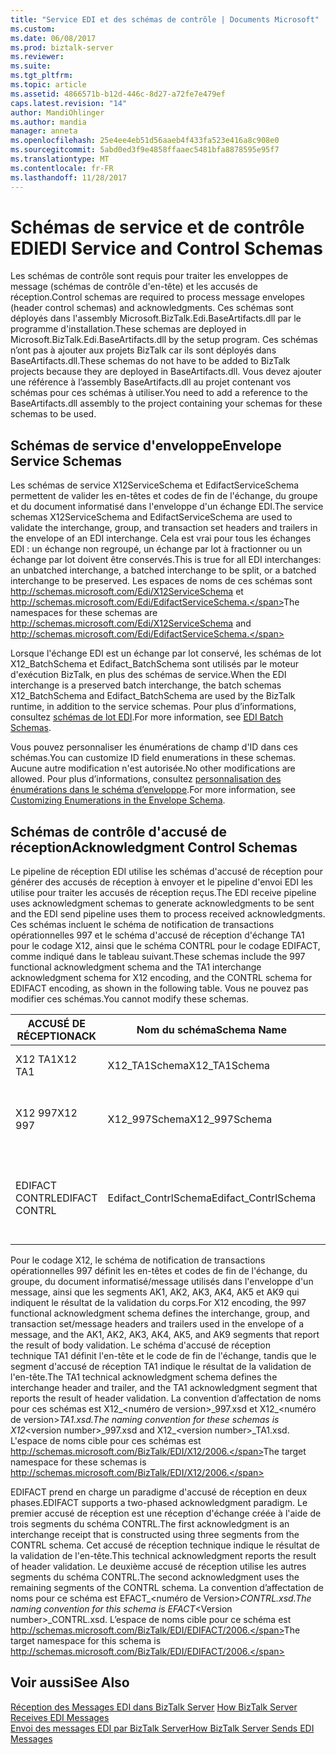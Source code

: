 ```yaml
---
title: "Service EDI et des schémas de contrôle | Documents Microsoft"
ms.custom: 
ms.date: 06/08/2017
ms.prod: biztalk-server
ms.reviewer: 
ms.suite: 
ms.tgt_pltfrm: 
ms.topic: article
ms.assetid: 4866571b-b12d-446c-8d27-a72fe7e479ef
caps.latest.revision: "14"
author: MandiOhlinger
ms.author: mandia
manager: anneta
ms.openlocfilehash: 25e4ee4eb51d56aaeb4f433fa523e416a8c908e0
ms.sourcegitcommit: 5abd0ed3f9e4858ffaaec5481bfa8878595e95f7
ms.translationtype: MT
ms.contentlocale: fr-FR
ms.lasthandoff: 11/28/2017
---
```

# <a name="edi-service-and-control-schemas"></a><span data-ttu-id="4cc70-102">Schémas de service et de contrôle EDI</span><span class="sxs-lookup"><span data-stu-id="4cc70-102">EDI Service and Control Schemas</span></span>
<span data-ttu-id="4cc70-103">Les schémas de contrôle sont requis pour traiter les enveloppes de message (schémas de contrôle d'en-tête) et les accusés de réception.</span><span class="sxs-lookup"><span data-stu-id="4cc70-103">Control schemas are required to process message envelopes (header control schemas) and acknowledgments.</span></span> <span data-ttu-id="4cc70-104">Ces schémas sont déployés dans l'assembly Microsoft.BizTalk.Edi.BaseArtifacts.dll par le programme d'installation.</span><span class="sxs-lookup"><span data-stu-id="4cc70-104">These schemas are deployed in Microsoft.BizTalk.Edi.BaseArtifacts.dll by the setup program.</span></span> <span data-ttu-id="4cc70-105">Ces schémas n’ont pas à ajouter aux projets BizTalk car ils sont déployés dans BaseArtifacts.dll.</span><span class="sxs-lookup"><span data-stu-id="4cc70-105">These schemas do not have to be added to BizTalk projects because they are deployed in BaseArtifacts.dll.</span></span> <span data-ttu-id="4cc70-106">Vous devez ajouter une référence à l’assembly BaseArtifacts.dll au projet contenant vos schémas pour ces schémas à utiliser.</span><span class="sxs-lookup"><span data-stu-id="4cc70-106">You need to add a reference to the BaseArtifacts.dll assembly to the project containing your schemas for these schemas to be used.</span></span>  
  
## <a name="envelope-service-schemas"></a><span data-ttu-id="4cc70-107">Schémas de service d'enveloppe</span><span class="sxs-lookup"><span data-stu-id="4cc70-107">Envelope Service Schemas</span></span>  
 <span data-ttu-id="4cc70-108">Les schémas de service X12ServiceSchema et EdifactServiceSchema permettent de valider les en-têtes et codes de fin de l'échange, du groupe et du document informatisé dans l'enveloppe d'un échange EDI.</span><span class="sxs-lookup"><span data-stu-id="4cc70-108">The service schemas X12ServiceSchema and EdifactServiceSchema are used to validate the interchange, group, and transaction set headers and trailers in the envelope of an EDI interchange.</span></span> <span data-ttu-id="4cc70-109">Cela est vrai pour tous les échanges EDI : un échange non regroupé, un échange par lot à fractionner ou un échange par lot doivent être conservés.</span><span class="sxs-lookup"><span data-stu-id="4cc70-109">This is true for all EDI interchanges: an unbatched interchange, a batched interchange to be split, or a batched interchange to be preserved.</span></span> <span data-ttu-id="4cc70-110">Les espaces de noms de ces schémas sont http://schemas.microsoft.com/Edi/X12ServiceSchema et http://schemas.microsoft.com/Edi/EdifactServiceSchema.</span><span class="sxs-lookup"><span data-stu-id="4cc70-110">The namespaces for these schemas are http://schemas.microsoft.com/Edi/X12ServiceSchema and http://schemas.microsoft.com/Edi/EdifactServiceSchema.</span></span>  
  
 <span data-ttu-id="4cc70-111">Lorsque l'échange EDI est un échange par lot conservé, les schémas de lot X12_BatchSchema et Edifact_BatchSchema sont utilisés par le moteur d'exécution BizTalk, en plus des schémas de service.</span><span class="sxs-lookup"><span data-stu-id="4cc70-111">When the EDI interchange is a preserved batch interchange, the batch schemas X12_BatchSchema and Edifact_BatchSchema are used by the BizTalk runtime, in addition to the service schemas.</span></span> <span data-ttu-id="4cc70-112">Pour plus d’informations, consultez [schémas de lot EDI](../core/edi-batch-schemas.md).</span><span class="sxs-lookup"><span data-stu-id="4cc70-112">For more information, see [EDI Batch Schemas](../core/edi-batch-schemas.md).</span></span>  
  
 <span data-ttu-id="4cc70-113">Vous pouvez personnaliser les énumérations de champ d'ID dans ces schémas.</span><span class="sxs-lookup"><span data-stu-id="4cc70-113">You can customize ID field enumerations in these schemas.</span></span> <span data-ttu-id="4cc70-114">Aucune autre modification n'est autorisée.</span><span class="sxs-lookup"><span data-stu-id="4cc70-114">No other modifications are allowed.</span></span> <span data-ttu-id="4cc70-115">Pour plus d’informations, consultez [personnalisation des énumérations dans le schéma d’enveloppe](../core/customizing-enumerations-in-the-envelope-schema.md).</span><span class="sxs-lookup"><span data-stu-id="4cc70-115">For more information, see [Customizing Enumerations in the Envelope Schema](../core/customizing-enumerations-in-the-envelope-schema.md).</span></span>  
  
## <a name="acknowledgment-control-schemas"></a><span data-ttu-id="4cc70-116">Schémas de contrôle d'accusé de réception</span><span class="sxs-lookup"><span data-stu-id="4cc70-116">Acknowledgment Control Schemas</span></span>  
 <span data-ttu-id="4cc70-117">Le pipeline de réception EDI utilise les schémas d'accusé de réception pour générer des accusés de réception à envoyer et le pipeline d'envoi EDI les utilise pour traiter les accusés de réception reçus.</span><span class="sxs-lookup"><span data-stu-id="4cc70-117">The EDI receive pipeline uses acknowledgment schemas to generate acknowledgments to be sent and the EDI send pipeline uses them to process received acknowledgments.</span></span> <span data-ttu-id="4cc70-118">Ces schémas incluent le schéma de notification de transactions opérationnelles 997 et le schéma d'accusé de réception d'échange TA1 pour le codage X12, ainsi que le schéma CONTRL pour le codage EDIFACT, comme indiqué dans le tableau suivant.</span><span class="sxs-lookup"><span data-stu-id="4cc70-118">These schemas include the 997 functional acknowledgment schema and the TA1 interchange acknowledgment schema for X12 encoding, and the CONTRL schema for EDIFACT encoding, as shown in the following table.</span></span> <span data-ttu-id="4cc70-119">Vous ne pouvez pas modifier ces schémas.</span><span class="sxs-lookup"><span data-stu-id="4cc70-119">You cannot modify these schemas.</span></span>  
  
|<span data-ttu-id="4cc70-120">ACCUSÉ DE RÉCEPTION</span><span class="sxs-lookup"><span data-stu-id="4cc70-120">ACK</span></span>|<span data-ttu-id="4cc70-121">Nom du schéma</span><span class="sxs-lookup"><span data-stu-id="4cc70-121">Schema Name</span></span>|<span data-ttu-id="4cc70-122">Espace de noms cible</span><span class="sxs-lookup"><span data-stu-id="4cc70-122">Target Namespace</span></span>|<span data-ttu-id="4cc70-123">Root</span><span class="sxs-lookup"><span data-stu-id="4cc70-123">Root</span></span>|  
|---------|-----------------|----------------------|----------|  
|<span data-ttu-id="4cc70-124">X12 TA1</span><span class="sxs-lookup"><span data-stu-id="4cc70-124">X12 TA1</span></span>|<span data-ttu-id="4cc70-125">X12_TA1Schema</span><span class="sxs-lookup"><span data-stu-id="4cc70-125">X12_TA1Schema</span></span>|<span data-ttu-id="4cc70-126">http://schemas.microsoft.com/Edi/X12</span><span class="sxs-lookup"><span data-stu-id="4cc70-126">http://schemas.microsoft.com/Edi/X12</span></span>|<span data-ttu-id="4cc70-127">TA1</span><span class="sxs-lookup"><span data-stu-id="4cc70-127">TA1</span></span><br /><br /> <span data-ttu-id="4cc70-128">X12_TA1_Root</span><span class="sxs-lookup"><span data-stu-id="4cc70-128">X12_TA1_Root</span></span>|  
|<span data-ttu-id="4cc70-129">X12 997</span><span class="sxs-lookup"><span data-stu-id="4cc70-129">X12 997</span></span>|<span data-ttu-id="4cc70-130">X12_997Schema</span><span class="sxs-lookup"><span data-stu-id="4cc70-130">X12_997Schema</span></span>|<span data-ttu-id="4cc70-131">http://schemas.microsoft.com/Edi/X12</span><span class="sxs-lookup"><span data-stu-id="4cc70-131">http://schemas.microsoft.com/Edi/X12</span></span>|<span data-ttu-id="4cc70-132">ST</span><span class="sxs-lookup"><span data-stu-id="4cc70-132">ST</span></span><br /><br /> <span data-ttu-id="4cc70-133">SE</span><span class="sxs-lookup"><span data-stu-id="4cc70-133">SE</span></span><br /><br /> <span data-ttu-id="4cc70-134">X12_997_Root</span><span class="sxs-lookup"><span data-stu-id="4cc70-134">X12_997_Root</span></span>|  
|<span data-ttu-id="4cc70-135">EDIFACT CONTRL</span><span class="sxs-lookup"><span data-stu-id="4cc70-135">EDIFACT CONTRL</span></span>|<span data-ttu-id="4cc70-136">Edifact_ContrlSchema</span><span class="sxs-lookup"><span data-stu-id="4cc70-136">Edifact_ContrlSchema</span></span>|<span data-ttu-id="4cc70-137">http://schemas.microsoft.com/Edi/Edifact</span><span class="sxs-lookup"><span data-stu-id="4cc70-137">http://schemas.microsoft.com/Edi/Edifact</span></span>|<span data-ttu-id="4cc70-138">Efact_Contrl_Root</span><span class="sxs-lookup"><span data-stu-id="4cc70-138">Efact_Contrl_Root</span></span><br /><br /> <span data-ttu-id="4cc70-139">UCD</span><span class="sxs-lookup"><span data-stu-id="4cc70-139">UCD</span></span><br /><br /> <span data-ttu-id="4cc70-140">UCM</span><span class="sxs-lookup"><span data-stu-id="4cc70-140">UCM</span></span><br /><br /> <span data-ttu-id="4cc70-141">UCS</span><span class="sxs-lookup"><span data-stu-id="4cc70-141">UCS</span></span>|  
  
 <span data-ttu-id="4cc70-142">Pour le codage X12, le schéma de notification de transactions opérationnelles 997 définit les en-têtes et codes de fin de l'échange, du groupe, du document informatisé/message utilisés dans l'enveloppe d'un message, ainsi que les segments AK1, AK2, AK3, AK4, AK5 et AK9 qui indiquent le résultat de la validation du corps.</span><span class="sxs-lookup"><span data-stu-id="4cc70-142">For X12 encoding, the 997 functional acknowledgment schema defines the interchange, group, and transaction set/message headers and trailers used in the envelope of a message, and the AK1, AK2, AK3, AK4, AK5, and AK9 segments that report the result of body validation.</span></span> <span data-ttu-id="4cc70-143">Le schéma d'accusé de réception technique TA1 définit l'en-tête et le code de fin de l'échange, tandis que le segment d'accusé de réception TA1 indique le résultat de la validation de l'en-tête.</span><span class="sxs-lookup"><span data-stu-id="4cc70-143">The TA1 technical acknowledgment schema defines the interchange header and trailer, and the TA1 acknowledgment segment that reports the result of header validation.</span></span> <span data-ttu-id="4cc70-144">La convention d’affectation de noms pour ces schémas est X12_\<numéro de version\>_997.xsd et X12\_\<numéro de version\>_TA1.xsd.</span><span class="sxs-lookup"><span data-stu-id="4cc70-144">The naming convention for these schemas is X12_\<version number\>_997.xsd and X12\_\<version number\>_TA1.xsd.</span></span> <span data-ttu-id="4cc70-145">L'espace de noms cible pour ces schémas est http://schemas.microsoft.com/BizTalk/EDI/X12/2006.</span><span class="sxs-lookup"><span data-stu-id="4cc70-145">The target namespace for these schemas is http://schemas.microsoft.com/BizTalk/EDI/X12/2006.</span></span>  
  
 <span data-ttu-id="4cc70-146">EDIFACT prend en charge un paradigme d'accusé de réception en deux phases.</span><span class="sxs-lookup"><span data-stu-id="4cc70-146">EDIFACT supports a two-phased acknowledgment paradigm.</span></span> <span data-ttu-id="4cc70-147">Le premier accusé de réception est une réception d'échange créée à l'aide de trois segments du schéma CONTRL.</span><span class="sxs-lookup"><span data-stu-id="4cc70-147">The first acknowledgment is an interchange receipt that is constructed using three segments from the CONTRL schema.</span></span> <span data-ttu-id="4cc70-148">Cet accusé de réception technique indique le résultat de la validation de l'en-tête.</span><span class="sxs-lookup"><span data-stu-id="4cc70-148">This technical acknowledgment reports the result of header validation.</span></span> <span data-ttu-id="4cc70-149">Le deuxième accusé de réception utilise les autres segments du schéma CONTRL.</span><span class="sxs-lookup"><span data-stu-id="4cc70-149">The second acknowledgment uses the remaining segments of the CONTRL schema.</span></span> <span data-ttu-id="4cc70-150">La convention d’affectation de noms pour ce schéma est EFACT_\<numéro de Version\>_CONTRL.xsd.</span><span class="sxs-lookup"><span data-stu-id="4cc70-150">The naming convention for this schema is EFACT_\<Version number\>_CONTRL.xsd.</span></span> <span data-ttu-id="4cc70-151">L’espace de noms cible pour ce schéma est http://schemas.microsoft.com/BizTalk/EDI/EDIFACT/2006.</span><span class="sxs-lookup"><span data-stu-id="4cc70-151">The target namespace for this schema is http://schemas.microsoft.com/BizTalk/EDI/EDIFACT/2006.</span></span>  
  
## <a name="see-also"></a><span data-ttu-id="4cc70-152">Voir aussi</span><span class="sxs-lookup"><span data-stu-id="4cc70-152">See Also</span></span>  
 <span data-ttu-id="4cc70-153">[Réception des Messages EDI dans BizTalk Server](../core/how-biztalk-server-receives-edi-messages.md) </span><span class="sxs-lookup"><span data-stu-id="4cc70-153">[How BizTalk Server Receives EDI Messages](../core/how-biztalk-server-receives-edi-messages.md) </span></span>  
 [<span data-ttu-id="4cc70-154">Envoi des messages EDI par BizTalk Server</span><span class="sxs-lookup"><span data-stu-id="4cc70-154">How BizTalk Server Sends EDI Messages</span></span>](../core/how-biztalk-server-sends-edi-messages.md)